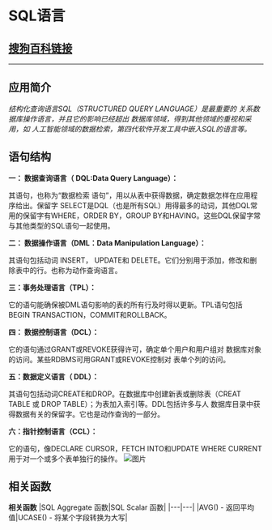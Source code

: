 # SQL语言
[搜狗百科链接](https://baike.sogou.com/v350222.htm?fromTitle=SQL%E8%AF%AD%E8%A8%80&ch=frombaikevr)
---
---
## 应用简介
*结构化查询语言SQL（STRUCTURED QUERY LANGUAGE）是最重要的 关系数据库操作语言，并且它的影响已经超出 数据库领域，得到其他领域的重视和采用，如 人工智能领域的数据检索，第四代软件开发工具中嵌入SQL的语言等。*

## 语句结构

**一： 数据查询语言（ DQL:Data Query Language）：**

其语句，也称为“数据检索 语句”，用以从表中获得数据，确定数据怎样在应用程序给出。保留字 SELECT是DQL（也是所有SQL）用得最多的动词，其他DQL常用的保留字有WHERE，ORDER BY，GROUP BY和HAVING。这些DQL保留字常与其他类型的SQL语句一起使用。

**二： 数据操作语言（DML：Data Manipulation Language）：**

其语句包括动词 INSERT， UPDATE和 DELETE。它们分别用于添加，修改和删除表中的行。也称为动作查询语言。

**三：事务处理语言（TPL）：**

它的语句能确保被DML语句影响的表的所有行及时得以更新。TPL语句包括BEGIN TRANSACTION，COMMIT和ROLLBACK。

**四： 数据控制语言（DCL）：**

它的语句通过GRANT或REVOKE获得许可，确定单个用户和用户组对 数据库对象的访问。某些RDBMS可用GRANT或REVOKE控制对 表单个列的访问。

**五：数据定义语言（ DDL）：**

其语句包括动词CREATE和DROP。在数据库中创建新表或删除表（CREAT TABLE 或 DROP TABLE）；为表加入索引等。DDL包括许多与人 数据库目录中获得数据有关的保留字。它也是动作查询的一部分。

**六：指针控制语言（CCL）：**

它的语句，像DECLARE CURSOR，FETCH INTO和UPDATE WHERE CURRENT用于对一个或多个表单独行的操作。
![图片](https://pic.baike.soso.com/ugc/baikepic2/7609/20170915124734-1226319790_png_467_331_58332.jpg/0)
## 相关函数
**相关函数**
|SQL Aggregate 函数|SQL Scalar 函数|
|---|---|
|AVG() - 返回平均值|UCASE() - 将某个字段转换为大写|

